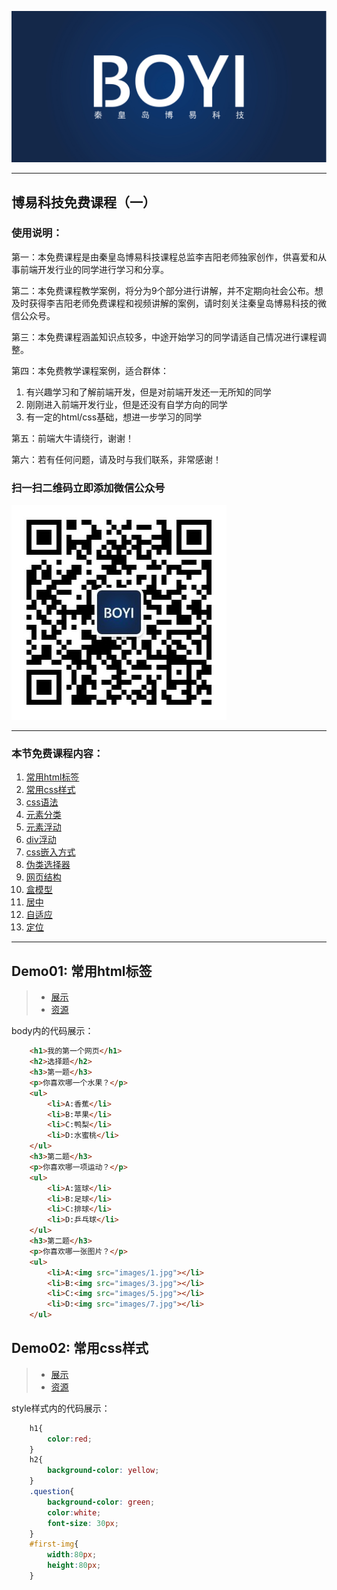![秦皇岛博易科技](/images/logo3.jpg)

----------
## 博易科技免费课程（一）

### 使用说明：

第一：本免费课程是由秦皇岛博易科技课程总监李吉阳老师独家创作，供喜爱和从事前端开发行业的同学进行学习和分享。

第二：本免费课程教学案例，将分为9个部分进行讲解，并不定期向社会公布。想及时获得李吉阳老师免费课程和视频讲解的案例，请时刻关注秦皇岛博易科技的微信公众号。

第三：本免费课程涵盖知识点较多，中途开始学习的同学请适自己情况进行课程调整。

第四：本免费教学课程案例，适合群体：

1. 有兴趣学习和了解前端开发，但是对前端开发还一无所知的同学
2. 刚刚进入前端开发行业，但是还没有自学方向的同学
3. 有一定的html/css基础，想进一步学习的同学

第五：前端大牛请绕行，谢谢！

第六：若有任何问题，请及时与我们联系，非常感谢！

### **扫一扫二维码立即添加微信公众号**

![微信二维码](/images/weixin2Dcode.jpg)

---

### 本节免费课程内容：

1. [常用html标签](#demo01-常用html标签)
1. [常用css样式](#demo02-常用css样式)
1. [css语法](#demo03-css语法)
1. [元素分类](#demo04-元素分类)
1. [元素浮动](#demo05-元素浮动)
1. [div浮动](#demo06-div浮动)
1. [css嵌入方式](#demo07-css嵌入方式)
1. [伪类选择器](#demo08-伪类选择器)
1. [网页结构](#demo09-网页结构)
1. [盒模型](#demo10-盒模型)
1. [居中](#demo11-居中)
1. [自适应](#demo12-自适应)
1. [定位](#demo13-定位)


----------

## Demo01: 常用html标签

>* [展示]()
>* [资源](/demo01/index.html)

body内的代码展示：

````html	
	<h1>我的第一个网页</h1>
	<h2>选择题</h2>
	<h3>第一题</h3>
	<p>你喜欢哪一个水果？</p>
	<ul>
		<li>A:香蕉</li>
		<li>B:苹果</li>
		<li>C:鸭梨</li>
		<li>D:水蜜桃</li>
	</ul>
	<h3>第二题</h3>
	<p>你喜欢哪一项运动？</p>
	<ul>
		<li>A:篮球</li>
		<li>B:足球</li>
		<li>C:排球</li>
		<li>D:乒乓球</li>
	</ul>
	<h3>第二题</h3>
	<p>你喜欢哪一张图片？</p>
	<ul>
		<li>A:<img src="images/1.jpg"></li>
		<li>B:<img src="images/3.jpg"></li>
		<li>C:<img src="images/5.jpg"></li>
		<li>D:<img src="images/7.jpg"></li>
	</ul>
````

## Demo02: 常用css样式

>* [展示]()
>* [资源](/demo02/)

style样式内的代码展示：
````css
	h1{
		color:red;
	}
	h2{
		background-color: yellow;
	}
	.question{
		background-color: green;
		color:white;
		font-size: 30px;
	}
	#first-img{
		width:80px;
		height:80px;
	}
````
